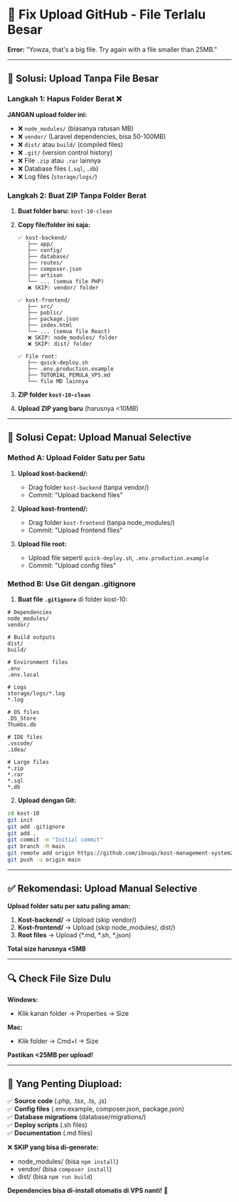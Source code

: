 # 🔧 Fix Upload GitHub - File Terlalu Besar

**Error:** "Yowza, that's a big file. Try again with a file smaller than 25MB."

---

## 🎯 **Solusi: Upload Tanpa File Besar**

### **Langkah 1: Hapus Folder Berat** ❌

**JANGAN upload folder ini:**
- ❌ `node_modules/` (biasanya ratusan MB)
- ❌ `vendor/` (Laravel dependencies, bisa 50-100MB)
- ❌ `dist/` atau `build/` (compiled files)
- ❌ `.git/` (version control history)
- ❌ File `.zip` atau `.rar` lainnya
- ❌ Database files (`.sql`, `.db`)
- ❌ Log files (`storage/logs/`)

### **Langkah 2: Buat ZIP Tanpa Folder Berat**

1. **Buat folder baru:** `kost-10-clean`
2. **Copy file/folder ini saja:**
   ```
   ✅ kost-backend/
      ├── app/
      ├── config/
      ├── database/
      ├── routes/
      ├── composer.json
      ├── artisan
      └── ... (semua file PHP)
      ❌ SKIP: vendor/ folder
   
   ✅ kost-frontend/
      ├── src/
      ├── public/
      ├── package.json
      ├── index.html
      └── ... (semua file React)
      ❌ SKIP: node_modules/ folder
      ❌ SKIP: dist/ folder
   
   ✅ File root:
      ├── quick-deploy.sh
      ├── .env.production.example
      ├── TUTORIAL_PEMULA_VPS.md
      └── file MD lainnya
   ```

3. **ZIP folder `kost-10-clean`**
4. **Upload ZIP yang baru** (harusnya <10MB)

---

## 🚀 **Solusi Cepat: Upload Manual Selective**

### **Method A: Upload Folder Satu per Satu**

1. **Upload kost-backend/:**
   - Drag folder `kost-backend` (tanpa vendor/)
   - Commit: "Upload backend files"

2. **Upload kost-frontend/:**
   - Drag folder `kost-frontend` (tanpa node_modules/)
   - Commit: "Upload frontend files"

3. **Upload file root:**
   - Upload file seperti `quick-deploy.sh`, `.env.production.example`
   - Commit: "Upload config files"

### **Method B: Use Git dengan .gitignore**

1. **Buat file `.gitignore`** di folder kost-10:
```gitignore
# Dependencies
node_modules/
vendor/

# Build outputs
dist/
build/

# Environment files
.env
.env.local

# Logs
storage/logs/*.log
*.log

# OS files
.DS_Store
Thumbs.db

# IDE files
.vscode/
.idea/

# Large files
*.zip
*.rar
*.sql
*.db
```

2. **Upload dengan Git:**
```bash
cd kost-10
git init
git add .gitignore
git add .
git commit -m "Initial commit"
git branch -M main
git remote add origin https://github.com/ibnuqs/kost-management-system2.git
git push -u origin main
```

---

## ✅ **Rekomendasi: Upload Manual Selective**

**Upload folder satu per satu paling aman:**

1. **Kost-backend/** → Upload (skip vendor/)
2. **Kost-frontend/** → Upload (skip node_modules/, dist/)  
3. **Root files** → Upload (*.md, *.sh, *.json)

**Total size harusnya <5MB**

---

## 🔍 **Check File Size Dulu**

**Windows:**
- Klik kanan folder → Properties → Size

**Mac:**
- Klik folder → Cmd+I → Size

**Pastikan <25MB per upload!**

---

## 🎯 **Yang Penting Diupload:**

✅ **Source code** (.php, .tsx, .ts, .js)  
✅ **Config files** (.env.example, composer.json, package.json)  
✅ **Database migrations** (database/migrations/)  
✅ **Deploy scripts** (.sh files)  
✅ **Documentation** (.md files)  

❌ **SKIP yang bisa di-generate:**
- node_modules/ (bisa `npm install`)  
- vendor/ (bisa `composer install`)  
- dist/ (bisa `npm run build`)  

**Dependencies bisa di-install otomatis di VPS nanti!** 🚀